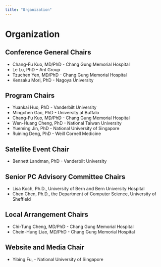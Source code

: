 ```yaml
---
title: "Organization"
---
```


# Organization

## Conference General Chairs

* Chang-Fu Kuo, MD/PhD - Chang Gung Memorial Hospital
* Le Lu, PhD – Ant Group
* Tzuchen Yen, MD/PhD - Chang Gung Memorial Hospital
* Kensaku Mori, PhD - Nagoya University

## Program Chairs
* Yuankai Huo, PhD - Vanderbilt University
* Mingchen Gao, PhD - University at Buffalo
* Chang-Fu Kuo, MD/PhD - Chang Gung Memorial Hospital
* Wen-Huang Cheng, PhD - National Taiwan University
* Yueming Jin, PhD - National University of Singapore
* Ruining Deng, PhD - Weill Cornell Medicine

## Satellite Event Chair
* Bennett Landman, PhD - Vanderbilt University

## Senior PC Advisory Committee Chairs
* Lisa Koch, Ph.D., University of Bern and Bern University Hospital
* Chen Chen, Ph.D., the Department of Computer Science, University of Sheffield

## Local Arrangement Chairs
* Chi-Tung Cheng, MD/PhD - Chang Gung Memorial Hospital
* Chein-Hung Liao, MD/PhD - Chang Gung Memorial Hospital

## Website and Media Chair
* Yibing Fu, - National University of Singapore


